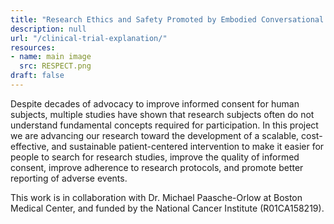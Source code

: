 ```yaml
---
title: "Research Ethics and Safety Promoted by Embodied Conversational Technology (RESPECT)"
description: null
url: "/clinical-trial-explanation/"
resources:
- name: main image
  src: RESPECT.png
draft: false
---
```


Despite  decades of advocacy to improve informed consent for human subjects, multiple  studies have shown that research subjects often do not understand fundamental  concepts required for participation. In  this project we are advancing our research toward the development of a scalable,  cost-effective, and sustainable patient-centered intervention to make it easier  for people to search for research studies, improve the quality of informed  consent, improve adherence to research protocols, and promote better reporting  of adverse events.

This work is in collaboration with Dr. Michael Paasche-Orlow at Boston Medical Center, and funded by the National Cancer Institute (R01CA158219).

